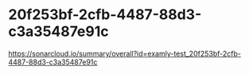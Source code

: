 # 20f253bf-2cfb-4487-88d3-c3a35487e91c
https://sonarcloud.io/summary/overall?id=examly-test_20f253bf-2cfb-4487-88d3-c3a35487e91c
